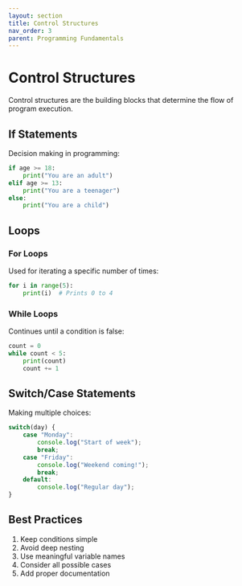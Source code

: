 ```yaml
---
layout: section
title: Control Structures
nav_order: 3
parent: Programming Fundamentals
---
```


# Control Structures

Control structures are the building blocks that determine the flow of program execution.

## If Statements

Decision making in programming:

```python
if age >= 18:
    print("You are an adult")
elif age >= 13:
    print("You are a teenager")
else:
    print("You are a child")
```

## Loops

### For Loops
Used for iterating a specific number of times:

```python
for i in range(5):
    print(i)  # Prints 0 to 4
```

### While Loops
Continues until a condition is false:

```python
count = 0
while count < 5:
    print(count)
    count += 1
```

## Switch/Case Statements

Making multiple choices:

```javascript
switch(day) {
    case "Monday":
        console.log("Start of week");
        break;
    case "Friday":
        console.log("Weekend coming!");
        break;
    default:
        console.log("Regular day");
}
```

## Best Practices

1. Keep conditions simple
2. Avoid deep nesting
3. Use meaningful variable names
4. Consider all possible cases
5. Add proper documentation
